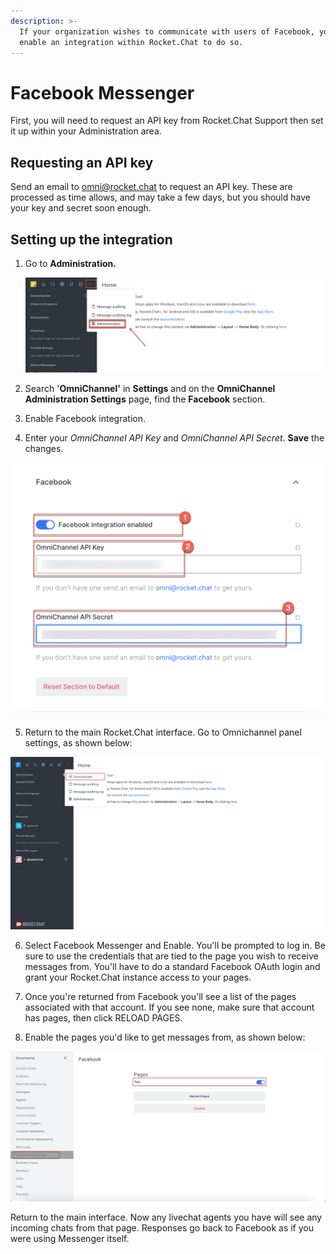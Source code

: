 ```yaml
---
description: >-
  If your organization wishes to communicate with users of Facebook, you can
  enable an integration within Rocket.Chat to do so.
---
```


# Facebook Messenger

First, you will need to request an API key from Rocket.Chat Support then set it up within your Administration area.

## Requesting an API key

Send an email to [omni@rocket.chat](mailto:omni@rocket.chat) to request an API key. These are processed as time allows, and may take a few days, but you should have your key and secret soon enough.

## Setting up the integration

1. Go to **Administration.**

   ![](../../../.gitbook/assets/image%20%2830%29.png)

2. Search '**OmniChannel'** in **Settings** and on the **OmniChannel Administration Settings** page, find the **Facebook** section. 
3. Enable Facebook integration.
4. Enter your _OmniChannel API Key_ and _OmniChannel API Secret_. **Save** the changes.

 

![](../../../.gitbook/assets/image%20%2853%29.png)

5. Return to the main Rocket.Chat interface. Go to Omnichannel panel settings, as shown below:

![](../../../.gitbook/assets/0%20%288%29%20%285%29%20%285%29%20%285%29%20%285%29%20%285%29%20%284%29%20%284%29%20%281%29.png)



6. Select Facebook Messenger and  Enable. You'll be prompted to log in. Be sure to use the credentials that are tied to the page you wish to receive messages from. You'll have to do a standard Facebook OAuth login and grant your Rocket.Chat instance access to your pages.

7. Once you're returned from Facebook you'll see a list of the pages associated with that account. If you see none, make sure that account has pages, then click RELOAD PAGES.

8. Enable the pages you'd like to get messages from, as shown below:

![](../../../.gitbook/assets/image%20%2850%29.png)



Return to the main interface. Now any livechat agents you have will see any incoming chats from that page. Responses go back to Facebook as if you were using Messenger itself.

